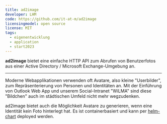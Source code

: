 ```yaml
---
title: ad2image
developer: LHM
code: https://github.com/it-at-m/ad2image
licensingmodel: open source
license: MIT
tags:
  - eigenentwicklung
  - application
  - start2023
---
```


**ad2image** bietet eine einfache HTTP API zum Abrufen von Benutzerfotos aus einer Active Directory / Microsoft Exchange-Umgebung an.

---

Moderne Webapplikationen verwenden oft Avatare, also kleine "Userbilder", zum Repräsenterierung von Personen und Identitäten an.
Mit der Einführung von Outlook Web App und unserem Social-Intranet "WiLMA" sind diese "Bildchen" auch im städtischen Umfeld nicht mehr wegzudenken.

ad2image bietet auch die Möglichkeit Avatare zu generieren, wenn eine Identität kein Foto hinterlegt hat.
Es ist containerbasiert und kann per [helm-chart](https://github.com/it-at-m/helm-charts/tree/main/charts/ad2image) deployed werden.

